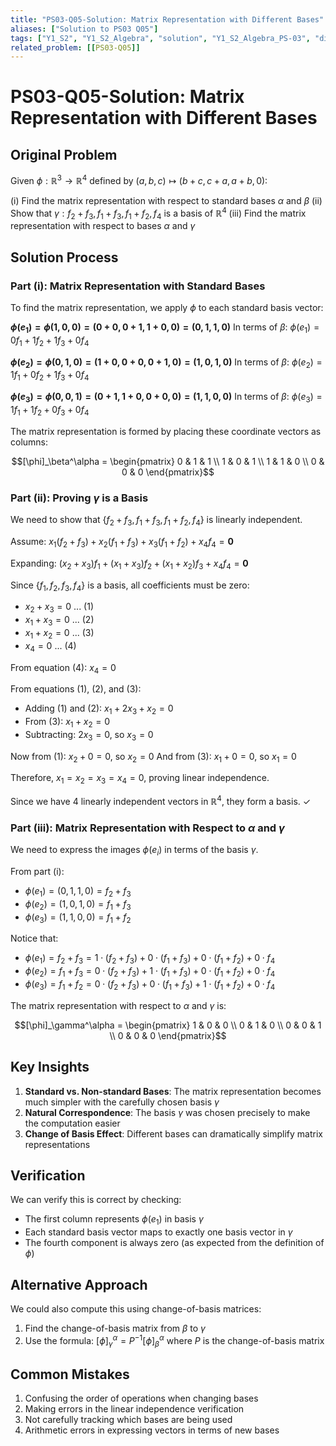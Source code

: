 ```yaml
---
title: "PS03-Q05-Solution: Matrix Representation with Different Bases"
aliases: ["Solution to PS03 Q05"]
tags: ["Y1_S2", "Y1_S2_Algebra", "solution", "Y1_S2_Algebra_PS-03", "difficulty-homework", "matrix-representation", "change-of-basis", "linear-maps"]
related_problem: [[PS03-Q05]]
---
```


# PS03-Q05-Solution: Matrix Representation with Different Bases

## Original Problem

Given $\phi: \mathbb{R}^3 \rightarrow \mathbb{R}^4$ defined by $(a,b,c) \mapsto (b+c, c+a, a+b, 0)$:

(i) Find the matrix representation with respect to standard bases $\alpha$ and $\beta$
(ii) Show that $\gamma: f_2+f_3, f_1+f_3, f_1+f_2, f_4$ is a basis of $\mathbb{R}^4$
(iii) Find the matrix representation with respect to bases $\alpha$ and $\gamma$

## Solution Process

### Part (i): Matrix Representation with Standard Bases

To find the matrix representation, we apply $\phi$ to each standard basis vector:

**$\phi(e_1) = \phi(1,0,0) = (0+0, 0+1, 1+0, 0) = (0,1,1,0)$**
In terms of $\beta$: $\phi(e_1) = 0f_1 + 1f_2 + 1f_3 + 0f_4$

**$\phi(e_2) = \phi(0,1,0) = (1+0, 0+0, 0+1, 0) = (1,0,1,0)$**
In terms of $\beta$: $\phi(e_2) = 1f_1 + 0f_2 + 1f_3 + 0f_4$

**$\phi(e_3) = \phi(0,0,1) = (0+1, 1+0, 0+0, 0) = (1,1,0,0)$**
In terms of $\beta$: $\phi(e_3) = 1f_1 + 1f_2 + 0f_3 + 0f_4$

The matrix representation is formed by placing these coordinate vectors as columns:

$$[\phi]_\beta^\alpha = \begin{pmatrix}
0 & 1 & 1 \\
1 & 0 & 1 \\
1 & 1 & 0 \\
0 & 0 & 0
\end{pmatrix}$$

### Part (ii): Proving $\gamma$ is a Basis

We need to show that $\{f_2+f_3, f_1+f_3, f_1+f_2, f_4\}$ is linearly independent.

Assume: $x_1(f_2+f_3) + x_2(f_1+f_3) + x_3(f_1+f_2) + x_4f_4 = \mathbf{0}$

Expanding: $(x_2+x_3)f_1 + (x_1+x_3)f_2 + (x_1+x_2)f_3 + x_4f_4 = \mathbf{0}$

Since $\{f_1, f_2, f_3, f_4\}$ is a basis, all coefficients must be zero:
- $x_2 + x_3 = 0$ ... (1)
- $x_1 + x_3 = 0$ ... (2)
- $x_1 + x_2 = 0$ ... (3)
- $x_4 = 0$ ... (4)

From equation (4): $x_4 = 0$

From equations (1), (2), and (3):
- Adding (1) and (2): $x_1 + 2x_3 + x_2 = 0$
- From (3): $x_1 + x_2 = 0$
- Subtracting: $2x_3 = 0$, so $x_3 = 0$

Now from (1): $x_2 + 0 = 0$, so $x_2 = 0$
And from (3): $x_1 + 0 = 0$, so $x_1 = 0$

Therefore, $x_1 = x_2 = x_3 = x_4 = 0$, proving linear independence.

Since we have 4 linearly independent vectors in $\mathbb{R}^4$, they form a basis. ✓

### Part (iii): Matrix Representation with Respect to $\alpha$ and $\gamma$

We need to express the images $\phi(e_i)$ in terms of the basis $\gamma$.

From part (i):
- $\phi(e_1) = (0,1,1,0) = f_2 + f_3$
- $\phi(e_2) = (1,0,1,0) = f_1 + f_3$
- $\phi(e_3) = (1,1,0,0) = f_1 + f_2$

Notice that:
- $\phi(e_1) = f_2 + f_3 = 1 \cdot (f_2+f_3) + 0 \cdot (f_1+f_3) + 0 \cdot (f_1+f_2) + 0 \cdot f_4$
- $\phi(e_2) = f_1 + f_3 = 0 \cdot (f_2+f_3) + 1 \cdot (f_1+f_3) + 0 \cdot (f_1+f_2) + 0 \cdot f_4$
- $\phi(e_3) = f_1 + f_2 = 0 \cdot (f_2+f_3) + 0 \cdot (f_1+f_3) + 1 \cdot (f_1+f_2) + 0 \cdot f_4$

The matrix representation with respect to $\alpha$ and $\gamma$ is:

$$[\phi]_\gamma^\alpha = \begin{pmatrix}
1 & 0 & 0 \\
0 & 1 & 0 \\
0 & 0 & 1 \\
0 & 0 & 0
\end{pmatrix}$$

## Key Insights

1. **Standard vs. Non-standard Bases**: The matrix representation becomes much simpler with the carefully chosen basis $\gamma$
2. **Natural Correspondence**: The basis $\gamma$ was chosen precisely to make the computation easier
3. **Change of Basis Effect**: Different bases can dramatically simplify matrix representations

## Verification

We can verify this is correct by checking:
- The first column represents $\phi(e_1)$ in basis $\gamma$
- Each standard basis vector maps to exactly one basis vector in $\gamma$
- The fourth component is always zero (as expected from the definition of $\phi$)

## Alternative Approach

We could also compute this using change-of-basis matrices:
1. Find the change-of-basis matrix from $\beta$ to $\gamma$
2. Use the formula: $[\phi]_\gamma^\alpha = P^{-1}[\phi]_\beta^\alpha$
where $P$ is the change-of-basis matrix

## Common Mistakes

1. Confusing the order of operations when changing bases
2. Making errors in the linear independence verification
3. Not carefully tracking which bases are being used
4. Arithmetic errors in expressing vectors in terms of new bases
